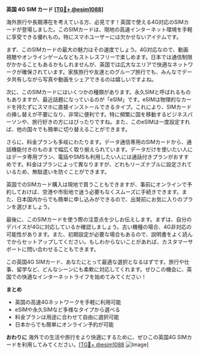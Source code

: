 **英国 4G SIM カード [[TG💪+ @esim1088](https://t.me/s/esim1088)]**

海外旅行や長期滞在を考えている方、必見です！英国で使える4G対応のSIMカードが登場しました。このSIMカードは、現地の高速インターネット環境を手軽に享受できる優れもの。特にスマホユーザーには欠かせないアイテムです。

まず、このSIMカードの最大の魅力はその速度でしょう。4G対応なので、動画視聴やオンラインゲームなどもストレスフリーで楽しめます。日本では通信制限がかかることもあるかもしれませんが、英国では広大なエリアで快適なネットワークが確保されています。家族旅行や友達とのグループ旅行でも、みんなでデータ共有しながら写真や動画をシェアできるのは嬉しいですよね。

次に、このSIMカードにはいくつかの種類があります。永久SIMと呼ばれるものもありますが、最近話題になっているのが「eSIM」です。eSIMは物理的なカードを持たずにスマホに直接インストールできるタイプ。これにより、SIMカードの挿し替えが不要になり、非常に便利です。特に頻繁に国を移動するビジネスパーソンや、旅行好きの方にはぴったりですね。また、このeSIMは一度設定すれば、他の国々でも簡単に切り替えることができます。

さらに、料金プランも多岐にわたります。データ通信専用のSIMカードから、通話機能付きのものまで幅広く取り揃えられています。データだけを使いたい人にはデータ専用プラン、電話やSMSも利用したい人には通話付きプランがおすすめです。料金はプランによって異なりますが、どれもリーズナブルに設定されているため、無駄遣いを防ぐことができます。

英国でのSIMカード購入は現地で買うこともできますが、事前にオンラインで予約しておけば、空港や市街地で迷う必要もなくスムーズに手続きできます。また、日本国内からでも簡単に申し込みができるので、出発前にお気に入りのプランを選びましょう。

最後に、このSIMカードを使う際の注意点を少しお伝えします。まずは、自分のデバイスが4Gに対応しているか確認しましょう。古い機種の場合、4G非対応の可能性があります。また、初期設定が必要な場合もあるので、説明書をよく読んでからセットアップしてください。もしわからないことがあれば、カスタマーサポートに問い合わせることもできます。

この英国4G SIMカード、あなたにとって最適な選択となるはずです。旅行や仕事、留学など、どんなシーンにも柔軟に対応してくれます。ぜひこの機会に、英国での快適なインターネットライフを始めてみてください！

**まとめ**
- 英国の高速4Gネットワークを手軽に利用可能
- eSIMや永久SIMなど多様なタイプから選べる
- 料金プランは用途に合わせて自由に選択可能
- 日本からでも簡単にオンライン予約が可能

**おわりに**
海外での生活や旅行をより快適にするために、ぜひこの英国4G SIMカードを利用してみてください。[[TG💪+ @esim1088](https://t.me/s/esim1088) ![Image](https://i.postimg.cc/Y0z9fWf4/image.png)]